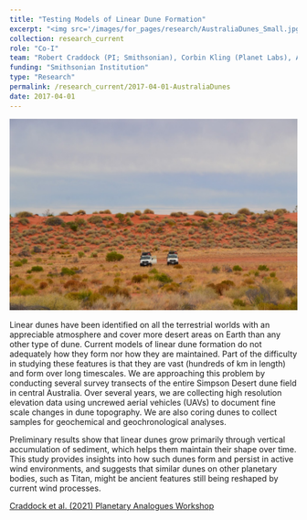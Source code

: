 ```yaml
---
title: "Testing Models of Linear Dune Formation"
excerpt: "<img src='/images/for_pages/research/AustraliaDunes_Small.jpg'>"
collection: research_current
role: "Co-I"
team: "Robert Craddock (PI; Smithsonian), Corbin Kling (Planet Labs), Adam Milewski (University of Georgia), Stephen Tooth (Aberystwyth University)"
funding: "Smithsonian Institution"
type: "Research"
permalink: /research_current/2017-04-01-AustraliaDunes
date: 2017-04-01
---
```


<img src='/images/for_pages/research/AustraliaDunes.JPG'>

Linear dunes have been identified on all the terrestrial worlds with an appreciable atmosphere and cover more desert areas on Earth than any other type of dune. Current models of linear dune formation do not adequately how they form nor how they are maintained. Part of the difficulty in studying these features is that they are vast (hundreds of km in length) and form over long timescales. We are approaching this problem by conducting several survey transects of the entire Simpson Desert dune field in central Australia. Over several years, we are collecting high resolution elevation data using uncrewed aerial vehicles (UAVs) to document fine scale changes in dune topography. We are also coring dunes to collect samples for geochemical and geochronological analyses. 

Preliminary results show that linear dunes grow primarily through vertical accumulation of sediment, which helps them maintain their shape over time. This study provides insights into how such dunes form and persist in active wind environments, and suggests that similar dunes on other planetary bodies, such as Titan, might be ancient features still being reshaped by current wind processes.

[Craddock et al. (2021) Planetary Analogues Workshop](https://www.hou.usra.edu/meetings/terrestrialanalogs2021/pdf/8092.pdf)